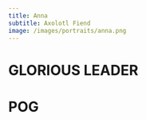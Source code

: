 ```yaml
---
title: Anna
subtitle: Axolotl Fiend
image: /images/portraits/anna.png
---
```


# GLORIOUS LEADER
# POG